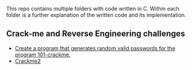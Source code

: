 This repo contains multiple folders with code written in C. Within each folder is a further explanation of the written code and its implementation.

## Crack-me and Reverse Engineering challenges

- [Create a program that generates random valid passwords for the program 101-crackme.](https://github.com/richie-omondi/alx-low_level_programming/blob/master/0x05-pointers_arrays_strings/101-keygen.c)
- [Crackme2](https://github.com/richie-omondi/alx-low_level_programming/blob/1ea108ccd65e3f72cca6435f5d40ccca2bb0ee66/0x07-pointers_arrays_strings/101-crackme_password)
